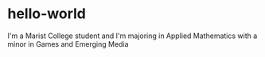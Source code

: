 # hello-world
I'm a Marist College student and I'm majoring in Applied Mathematics with a minor in Games and Emerging Media
